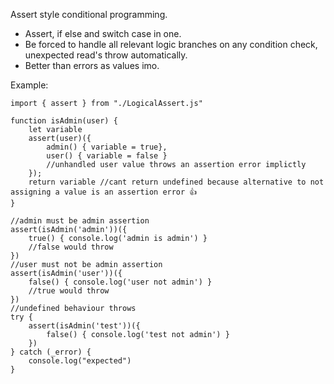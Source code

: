 Assert style conditional programming.
- Assert, if else and switch case in one.
- Be forced to handle all relevant logic branches on any condition check, unexpected read's throw automatically.
- Better than errors as values imo.

Example:
```
import { assert } from "./LogicalAssert.js"

function isAdmin(user) {
    let variable
    assert(user)({
        admin() { variable = true},
        user() { variable = false }
        //unhandled user value throws an assertion error implictly
    });
    return variable //cant return undefined because alternative to not assigning a value is an assertion error 👍
}

//admin must be admin assertion
assert(isAdmin('admin'))({
    true() { console.log('admin is admin') }
    //false would throw
})
//user must not be admin assertion
assert(isAdmin('user'))({
    false() { console.log('user not admin') }
    //true would throw
})
//undefined behaviour throws
try {
    assert(isAdmin('test'))({
        false() { console.log('test not admin') }
    })
} catch (_error) {
    console.log("expected")
}
```
